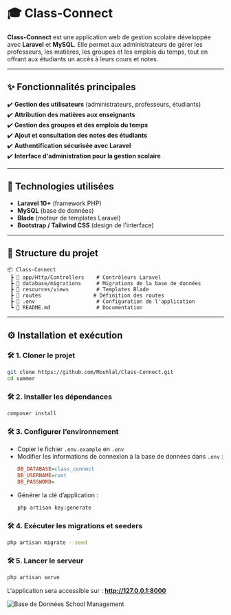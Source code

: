 # 🎓 Class-Connect  

**Class-Connect** est une application web de gestion scolaire développée avec **Laravel** et **MySQL**. Elle permet aux administrateurs de gérer les professeurs, les matières, les groupes et les emplois du temps, tout en offrant aux étudiants un accès à leurs cours et notes.  

---

## ✨ Fonctionnalités principales  

✔️ **Gestion des utilisateurs** (administrateurs, professeurs, étudiants)  
✔️ **Attribution des matières aux enseignants**  
✔️ **Gestion des groupes et des emplois du temps**  
✔️ **Ajout et consultation des notes des étudiants**  
✔️ **Authentification sécurisée avec Laravel**  
✔️ **Interface d'administration pour la gestion scolaire**  

---

## 🚀 Technologies utilisées  

- **Laravel 10+** (framework PHP)  
- **MySQL** (base de données)  
- **Blade** (moteur de templates Laravel)  
- **Bootstrap / Tailwind CSS** (design de l'interface)  

---

## 📂 Structure du projet  

```
📦 Class-Connect  
 ┣ 📂 app/Http/Controllers    # Contrôleurs Laravel  
 ┣ 📂 database/migrations     # Migrations de la base de données  
 ┣ 📂 resources/views         # Templates Blade  
 ┣ 📂 routes                 # Définition des routes  
 ┣ 📜 .env                    # Configuration de l'application  
 ┗ 📜 README.md               # Documentation  
```  

---

## ⚙️ Installation et exécution  

### 🛠️ 1. Cloner le projet  
```bash
git clone https://github.com/Mouhlal/Class-Connect.git
cd summer
```  

### 🛠️ 2. Installer les dépendances  
```bash
composer install
```  

### 🛠️ 3. Configurer l’environnement  
- Copier le fichier `.env.example` en `.env`  
- Modifier les informations de connexion à la base de données dans `.env` :  
  ```ini
  DB_DATABASE=class_connect
  DB_USERNAME=root
  DB_PASSWORD=
  ```  
- Générer la clé d’application :  
  ```bash
  php artisan key:generate
  ```  

### 🛠️ 4. Exécuter les migrations et seeders  
```bash
php artisan migrate --seed
```  

### 🛠️ 5. Lancer le serveur  
```bash
php artisan serve
```  
L'application sera accessible sur : **http://127.0.0.1:8000**  

![Base de Données School Management](Bd-SchoolMAnagment.png)



